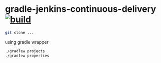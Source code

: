 gradle-jenkins-continuous-delivery [![build](https://travis-ci.org/daggerok/gradle-jenkins-continuous-delivery.svg?branch=master)](https://travis-ci.org/daggerok/gradle-jenkins-continuous-delivery)
==================================

```sh
git clone ...
```

using gradle wrapper

```sh
./gradlew projects
./gradlew properties
```
